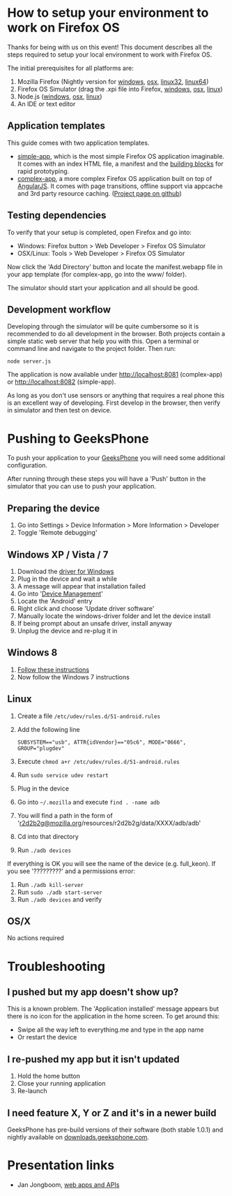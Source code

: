 # How to setup your environment to work on Firefox OS

Thanks for being with us on this event! This document describes all the steps required to setup your local environment to work with Firefox OS.

The initial prerequisites for all platforms are:

1. Mozilla Firefox 
    (Nightly version for
     [windows](firefox-24.0a1.en-US.win32.installer.exe),
     [osx](firefox-24.0a1.en-US.mac.dmg),
     [linux32](firefox-24.0a1.en-US.linux-i686.tar.bz2),
     [linux64](firefox-24.0a1.en-US.linux-x86_64.tar.bz2))
2. Firefox OS Simulator (drag the .xpi file into Firefox,
     [windows](firefox_os_simulator-3.0-fx-windows.xpi),
     [osx](firefox_os_simulator-3.0-fx-mac.xpi),
     [linux](firefox_os_simulator-3.0-fx-linux.xpi))
3. Node.js
    ([windows](node-v0.10.5-x86.msi),
     [osx](node-v0.10.5.pkg),
     [linux](node-v0.10.5.tar.gz))
4. An IDE or text editor

## Application templates

This guide comes with two application templates.

* [simple-app](simple-app.zip), which is the most simple Firefox OS application imaginable. It comes with an index HTML file, a manifest and the [building blocks](http://buildingfirefoxos.com/building-blocks/) for rapid prototyping.
* [complex-app](complex-app.zip), a more complex Firefox OS application built on top of [AngularJS](http://angularjs.org/). It comes with page transitions, offline support via appcache and 3rd party resource caching. ([Project page on github](https://github.com/comoyo/ffos-list-detail))

## Testing dependencies

To verify that your setup is completed, open Firefox and go into:

* Windows: Firefox button > Web Developer > Firefox OS Simulator
* OSX/Linux: Tools > Web Developer > Firefox OS Simulator

Now click the 'Add Directory' button and locate the manifest.webapp file in your app template (for complex-app, go into the www/ folder).

The simulator should start your application and all should be good.

## Development workflow

Developing through the simulator will be quite cumbersome so it is recommended to do all development in the browser. Both projects contain a simple static web server that help you with this. Open a terminal or command line and navigate to the project folder. Then run:

    node server.js

The application is now available under [http://localhost:8081](http://localhost:8081) (complex-app) or [http://localhost:8082](http://localhost:8082) (simple-app).

As long as you don't use sensors or anything that requires a real phone this is an excellent way of developing. First develop in the browser, then verify in simulator and then test on device.

# Pushing to GeeksPhone

To push your application to your [GeeksPhone](http://www.geeksphone.com/) you will need some additional configuration.

After running through these steps you will have a 'Push' button in the simulator that you can use to push your application.

## Preparing the device

1. Go into Settings > Device Information > More Information > Developer
2. Toggle 'Remote debugging'

## Windows XP / Vista / 7

1. Download the [driver for Windows](windows-driver.zip)
2. Plug in the device and wait a while
3. A message will appear that installation failed
4. Go into '[Device Management](http://pcsupport.about.com/od/windowsxp/f/opendmxp.htm)'
5. Locate the 'Android' entry
6. Right click and choose 'Update driver software'
7. Manually locate the windows-driver folder and let the device install
8. If being prompt about an unsafe driver, install anyway
9. Unplug the device and re-plug it in

## Windows 8
1. [Follow these instructions](http://www.craftedge.com/tutorials/driver_install_windows8/driver_install_win8.html)
2. Now follow the Windows 7 instructions

## Linux

1. Create a file `/etc/udev/rules.d/51-android.rules`
2. Add the following line  
      
    `SUBSYSTEM=="usb", ATTR{idVendor}=="05c6", MODE="0666", GROUP="plugdev"`
3. Execute `chmod a+r /etc/udev/rules.d/51-android.rules`
4. Run `sudo service udev restart`
5. Plug in the device
6. Go into `~/.mozilla` and execute `find . -name adb`
7. You will find a path in the form of 'r2d2b2g@mozilla.org/resources/r2d2b2g/data/XXXX/adb/adb'
8. Cd into that directory
9. Run `./adb devices`

If everything is OK you will see the name of the device (e.g. full_keon). If you see '?????????' and a permissions error:

1. Run `./adb kill-server`
2. Run `sudo ./adb start-server`
3. Run `./adb devices` and verify

## OS/X

No actions required

# Troubleshooting

## I pushed but my app doesn't show up?

This is a known problem. The 'Application installed' message appears but there is no icon for the application in the home screen. To get around this:

* Swipe all the way left to everything.me and type in the app name
* Or restart the device

## I re-pushed my app but it isn't updated

1. Hold the home button
2. Close your running application
3. Re-launch

## I need feature X, Y or Z and it's in a newer build

GeeksPhone has pre-build versions of their software (both stable 1.0.1) and nightly available on [downloads.geeksphone.com](http://downloads.geeksphone.com/).

# Presentation links

* Jan Jongboom, [web apps and APIs](http://www.slideshare.net/janjongboom)
